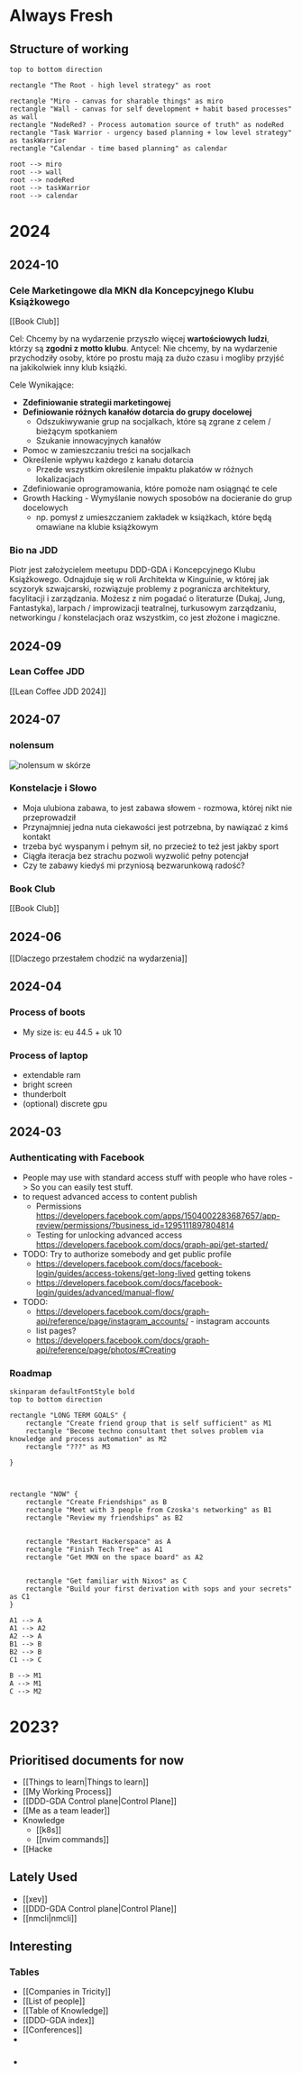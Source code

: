 # Always Fresh

## Structure of working

```plantuml
top to bottom direction

rectangle "The Root - high level strategy" as root

rectangle "Miro - canvas for sharable things" as miro
rectangle "Wall - canvas for self development + habit based processes" as wall
rectangle "NodeRed? - Process automation source of truth" as nodeRed
rectangle "Task Warrior - urgency based planning + low level strategy" as taskWarrior
rectangle "Calendar - time based planning" as calendar

root --> miro
root --> wall
root --> nodeRed 
root --> taskWarrior
root --> calendar

```


# 2024

## 2024-10

### Cele Marketingowe dla MKN dla Koncepcyjnego Klubu Książkowego

[[Book Club]]

Cel: Chcemy by na wydarzenie przyszło więcej **wartościowych ludzi**, którzy są **zgodni z motto klubu**.
Antycel: Nie chcemy, by na wydarzenie przychodziły osoby, które po prostu mają za dużo czasu i mogliby przyjść na jakikolwiek inny klub książki.

Cele Wynikające: 
- **Zdefiniowanie strategii marketingowej**
- **Definiowanie różnych kanałów dotarcia do grupy docelowej**
    - Odszukiwywanie grup na socjalkach, które są zgrane z celem / bieżącym spotkaniem
    - Szukanie innowacyjnych kanałów
- Pomoc w zamieszczaniu treści na socjalkach
- Określenie wpływu każdego z kanału dotarcia
    - Przede wszystkim określenie impaktu plakatów w różnych lokalizacjach
- Zdefiniowanie oprogramowania, które pomoże nam osiągnąć te cele
- Growth Hacking - Wymyślanie nowych sposobów na docieranie do grup docelowych
    - np. pomysł z umieszczaniem zakładek w książkach, które będą omawiane na klubie książkowym

### Bio na JDD

Piotr jest założycielem meetupu DDD-GDA i Koncepcyjnego Klubu Książkowego.
Odnajduje się w roli Architekta w Kinguinie, w której jak scyzoryk szwajcarski,
rozwiązuje problemy z pogranicza architektury, facylitacji i zarządzania.
Możesz z nim pogadać o literaturze (Dukaj, Jung, Fantastyka), larpach / improwizacji teatralnej,
turkusowym zarządzaniu, networkingu / konstelacjach oraz wszystkim, co jest złożone i magiczne.


## 2024-09

### Lean Coffee JDD

[[Lean Coffee JDD 2024]]

## 2024-07

### nolensum

![nolensum w skórze](images/nolensum-horizontal.jpg)

### Konstelacje i Słowo

- Moja ulubiona zabawa, to jest zabawa słowem - rozmowa, której nikt nie przeprowadził
- Przynajmniej jedna nuta ciekawości jest potrzebna, by nawiązać z kimś kontakt
- trzeba być wyspanym i pełnym sił, no przecież to też jest jakby sport
- Ciągła iteracja bez strachu pozwoli wyzwolić pełny potencjał
- Czy te zabawy kiedyś mi przyniosą bezwarunkową radość?

### Book Club

[[Book Club]]

## 2024-06

[[Dlaczego przestałem chodzić na wydarzenia]]

## 2024-04

### Process of boots

- My size is: eu 44.5 + uk 10

### Process of laptop

- extendable ram
- bright screen
- thunderbolt
- (optional) discrete gpu

## 2024-03

### Authenticating with Facebook

- People may use with standard access stuff with people who have roles -> So you can easily test stuff.
- to request advanced access to content publish
    - Permissions https://developers.facebook.com/apps/1504002283687657/app-review/permissions/?business_id=1295111897804814
    - Testing for unlocking advanced access https://developers.facebook.com/docs/graph-api/get-started/
- TODO: Try to authorize somebody and get public profile
    - https://developers.facebook.com/docs/facebook-login/guides/access-tokens/get-long-lived getting tokens
    - https://developers.facebook.com/docs/facebook-login/guides/advanced/manual-flow/
- TODO:
    - https://developers.facebook.com/docs/graph-api/reference/page/instagram_accounts/ - instagram accounts
    - list pages?
    - https://developers.facebook.com/docs/graph-api/reference/page/photos/#Creating

### Roadmap

```plantuml
skinparam defaultFontStyle bold
top to bottom direction

rectangle "LONG TERM GOALS" {
    rectangle "Create friend group that is self sufficient" as M1
    rectangle "Become techno consultant thet solves problem via knowledge and process automation" as M2
    rectangle "???" as M3

}



rectangle "NOW" {
    rectangle "Create Friendships" as B
    rectangle "Meet with 3 people from Czoska's networking" as B1
    rectangle "Review my friendships" as B2
    
    
    rectangle "Restart Hackerspace" as A
    rectangle "Finish Tech Tree" as A1
    rectangle "Get MKN on the space board" as A2
    
    
    rectangle "Get familiar with Nixos" as C
    rectangle "Build your first derivation with sops and your secrets" as C1
}

A1 --> A
A1 --> A2
A2 --> A
B1 --> B
B2 --> B
C1 --> C

B --> M1
A --> M1
C --> M2

```


# 2023?

## Prioritised documents for now

- [[Things to learn|Things to learn]]
- [[My Working Process]]
- [[DDD-GDA Control plane|Control Plane]]
- [[Me as a team leader]]
- Knowledge
    - [[k8s]]
    - [[nvim commands]]
- [[Hacke

## Lately Used

- [[xev]]
- [[DDD-GDA Control plane|Control Plane]]
- [[nmcli|nmcli]]

## Interesting

### Tables

- [[Companies in Tricity]]
- [[List of people]]
- [[Table of Knowledge]]
- [[DDD-GDA index]]
- [[Conferences]]
-
- ###
